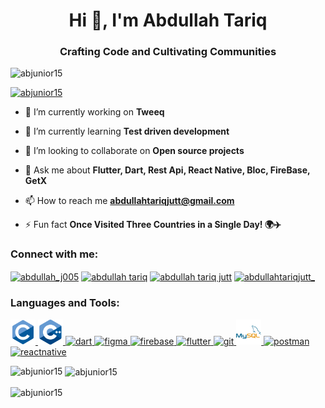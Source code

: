 <h1 align="center">Hi 👋, I'm Abdullah Tariq</h1>
<h3 align="center">Crafting Code and Cultivating Communities</h3>

<p align="left"> <img src="https://komarev.com/ghpvc/?username=abjunior15&label=Profile%20views&color=0e75b6&style=flat" alt="abjunior15" /> </p>

<p align="left"> <a href="https://github.com/ryo-ma/github-profile-trophy"><img src="https://github-profile-trophy.vercel.app/?username=abjunior15" alt="abjunior15" /></a> </p>

- 🔭 I’m currently working on **Tweeq**

- 🌱 I’m currently learning **Test driven development**

- 👯 I’m looking to collaborate on **Open source projects**

- 💬 Ask me about **Flutter, Dart, Rest Api, React Native, Bloc, FireBase, GetX**

- 📫 How to reach me **abdullahtariqjutt@gmail.com**

- ⚡ Fun fact **Once Visited Three Countries in a Single Day! 🌍✈️**

<h3 align="left">Connect with me:</h3>
<p align="left">
<a href="https://twitter.com/abdullah_j005" target="blank"><img align="center" src="https://raw.githubusercontent.com/rahuldkjain/github-profile-readme-generator/master/src/images/icons/Social/twitter.svg" alt="abdullah_j005" height="30" width="40" /></a>
<a href="https://linkedin.com/in/abdullah tariq" target="blank"><img align="center" src="https://raw.githubusercontent.com/rahuldkjain/github-profile-readme-generator/master/src/images/icons/Social/linked-in-alt.svg" alt="abdullah tariq" height="30" width="40" /></a>
<a href="https://fb.com/abdullah tariq jutt" target="blank"><img align="center" src="https://raw.githubusercontent.com/rahuldkjain/github-profile-readme-generator/master/src/images/icons/Social/facebook.svg" alt="abdullah tariq jutt" height="30" width="40" /></a>
<a href="https://instagram.com/abdullahtariqjutt_" target="blank"><img align="center" src="https://raw.githubusercontent.com/rahuldkjain/github-profile-readme-generator/master/src/images/icons/Social/instagram.svg" alt="abdullahtariqjutt_" height="30" width="40" /></a>
</p>

<h3 align="left">Languages and Tools:</h3>
<p align="left"> <a href="https://www.cprogramming.com/" target="_blank" rel="noreferrer"> <img src="https://raw.githubusercontent.com/devicons/devicon/master/icons/c/c-original.svg" alt="c" width="40" height="40"/> </a> <a href="https://www.w3schools.com/cpp/" target="_blank" rel="noreferrer"> <img src="https://raw.githubusercontent.com/devicons/devicon/master/icons/cplusplus/cplusplus-original.svg" alt="cplusplus" width="40" height="40"/> </a> <a href="https://dart.dev" target="_blank" rel="noreferrer"> <img src="https://www.vectorlogo.zone/logos/dartlang/dartlang-icon.svg" alt="dart" width="40" height="40"/> </a> <a href="https://www.figma.com/" target="_blank" rel="noreferrer"> <img src="https://www.vectorlogo.zone/logos/figma/figma-icon.svg" alt="figma" width="40" height="40"/> </a> <a href="https://firebase.google.com/" target="_blank" rel="noreferrer"> <img src="https://www.vectorlogo.zone/logos/firebase/firebase-icon.svg" alt="firebase" width="40" height="40"/> </a> <a href="https://flutter.dev" target="_blank" rel="noreferrer"> <img src="https://www.vectorlogo.zone/logos/flutterio/flutterio-icon.svg" alt="flutter" width="40" height="40"/> </a> <a href="https://git-scm.com/" target="_blank" rel="noreferrer"> <img src="https://www.vectorlogo.zone/logos/git-scm/git-scm-icon.svg" alt="git" width="40" height="40"/> </a> <a href="https://www.mysql.com/" target="_blank" rel="noreferrer"> <img src="https://raw.githubusercontent.com/devicons/devicon/master/icons/mysql/mysql-original-wordmark.svg" alt="mysql" width="40" height="40"/> </a> <a href="https://postman.com" target="_blank" rel="noreferrer"> <img src="https://www.vectorlogo.zone/logos/getpostman/getpostman-icon.svg" alt="postman" width="40" height="40"/> </a> <a href="https://reactnative.dev/" target="_blank" rel="noreferrer"> <img src="https://reactnative.dev/img/header_logo.svg" alt="reactnative" width="40" height="40"/> </a> </p>

<p><img align="left" src="https://github-readme-stats.vercel.app/api/top-langs?username=abjunior15&show_icons=true&locale=en&layout=compact" alt="abjunior15" /></p>

<p>&nbsp;<img align="center" src="https://github-readme-stats.vercel.app/api?username=abjunior15&show_icons=true&locale=en" alt="abjunior15" /></p>

<p><img align="center" src="https://github-readme-streak-stats.herokuapp.com/?user=abjunior15&" alt="abjunior15" /></p>

